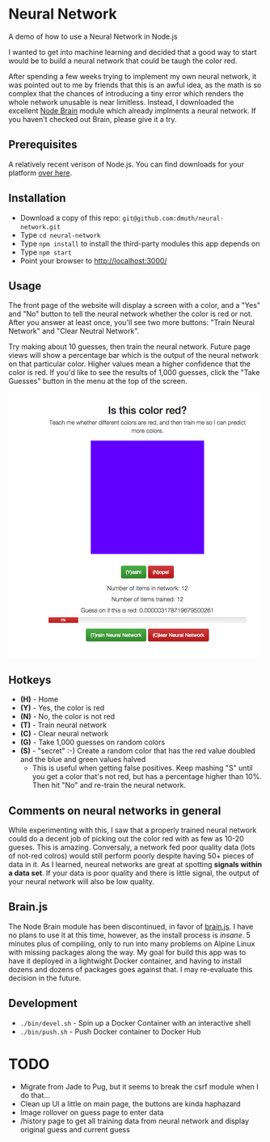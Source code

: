 # Neural Network

A demo of how to use a Neural Network in Node.js

I wanted to get into machine learning and decided that a good way to start would be to build a neural network that could be taugh the color red.

After spending a few weeks trying to implement my own neural network, it was pointed out to me by friends that this is an awful idea, as the math is so complex that the chances of introducing a tiny error which renders the whole network unusable is near limitless.  Instead, I downloaded the excellent [Node Brain](https://github.com/harthur/brain) module which already implments a neural network.  If you haven't checked out Brain, please give it a try.


## Prerequisites

A relatively recent verison of Node.js.  You can find downloads for your platform [over here](http://nodejs.org/download/).



## Installation

- Download a copy of this repo: `git@github.com:dmuth/neural-network.git`
- Type `cd neural-network`
- Type `npm install` to install the third-party modules this app depends on
- Type `npm start`
- Point your browser to [http://localhost:3000/](http://localhost:3000/)



## Usage

The front page of the website will display a screen with a color, and a "Yes" and "No" button to tell the neural network whether the color is red or not.  After you answer at least once, you'll see two more buttons: "Train Neural Network" and "Clear Neutral Network".

Try making about 10 guesses, then train the neural network.  Future page views will show a percentage bar which is the output of the neural network on that particular color.  Higher values mean a higher confidence that the color is red.  If you'd like to see the results of 1,000 guesses, click the "Take Guesses" button in the menu at the top of the screen.

![Front page](./img/frontpage.png) 


## Hotkeys

- **(H)** - Home
- **(Y)** - Yes, the color is red
- **(N)** - No, the color is not red
- **(T)** - Train neural network
- **(C)** - Clear neural network
- **(G)** - Take 1,000 guesses on random colors
- **(S)** - "secret" :-)  Create a random color that has the red value doubled and the blue and green values halved
    - This is useful when getting false positives.  Keep mashing "S" until you get a color that's not red, 
    	but has a percentage higher than 10%. Then hit "No" and re-train the neural network.



## Comments on neural networks in general

While experimenting with this, I saw that a properly trained neural network could do a decent job of picking out the color red with as few as 10-20 gueses.  This is amazing.  Conversaly, a network fed poor quality data (lots of not-red colros) would still perform poorly despite having 50+ pieces of data in it.  As I learned, neureal networks are great at spotting **signals within a data set**.  If your data is poor quality and there is little signal, the output of your neural network will also be low quality.


## Brain.js

The Node Brain module has been discontinued, in favor of <a href="https://github.com/BrainJS/brain.js">brain.js</a>.  I have no plans to use it at this time, however, as the install
process is _insane_.  5 minutes plus of compiling, only to run into many problems on Alpine
Linux with missing packages along the way.  My goal for build this app was to have it
deployed in a lightwight Docker container, and having to install dozens and dozens of packages
goes against that.  I may re-evaluate this decision in the future.


## Development

- `./bin/devel.sh` - Spin up a Docker Container with an interactive shell
- `./bin/push.sh` - Push Docker container to Docker Hub


# TODO

- Migrate from Jade to Pug, but it seems to break the csrf module when I do that...
- Clean up UI a little on main page, the buttons are kinda haphazard
- Image rollover on guess page to enter data
- /history page to get all training data from neural network and display original guess and current guess


